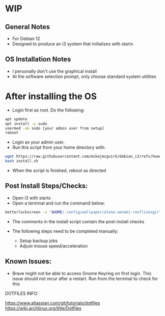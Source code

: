 # WIP

## General Notes

- For Debian 12
- Designed to produce an i3 system that initializes with startx

## OS Installation Notes

- I personally don't use the graphical install
- At the software selection prompt, only choose standard system utilities

# After installing the OS

- Login first as root. Do the following:

```bash
apt update
apt install -y sudo
usermod -aG sudo [your admin user from setup]
reboot
```

- Login as your admin user.
- Run this script from your home directory with:

```bash
wget https://raw.githubusercontent.com/mikejmcguirk/debian_i3/refs/heads/main/install.sh
bash install.sh
```

- When the script is finished, reboot as directed

## Post Install Steps/Checks:

- Open i3 with startx
- Open a terminal and run the command below:

```bash
betterlockscreen -u "$HOME/.config/wallpaper/alena-aenami-rooflinesgirl-1k-2-someday.jpg" --fx dim
```

- The comments in the install script contain the post-install checks

- The following steps need to be completed manually:
  - Setup backup jobs
  - Adjust mouse speed/acceleration

## Known Issues:

- Brave might not be able to access Gnome Keyring on first login. This issue should not recur after a restart. Run from the terminal to check for this

DOTFILES INFO:

https://www.atlassian.com/git/tutorials/dotfiles
https://wiki.archlinux.org/title/Dotfiles
